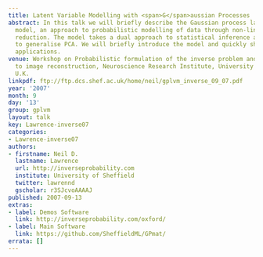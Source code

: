 ```yaml
---
title: Latent Variable Modelling with <span>G</span>aussian Processes
abstract: In this talk we will briefly describe the Gaussian process latent variable
  model, an approach to probabilistic modelling of data through non-linear dimensional
  reduction. The model takes a dual approach to statistical inference and can be shown
  to generalise PCA. We will briefly introduce the model and quickly show some example
  applications.
venue: Workshop on Probabilistic formulation of the inverse problem and application
  to image reconstruction, Neuroscience Research Institute, University of Manchester,
  U.K.
linkpdf: ftp://ftp.dcs.shef.ac.uk/home/neil/gplvm_inverse_09_07.pdf
year: '2007'
month: 9
day: '13'
group: gplvm
layout: talk
key: Lawrence-inverse07
categories:
- Lawrence-inverse07
authors:
- firstname: Neil D.
  lastname: Lawrence
  url: http://inverseprobability.com
  institute: University of Sheffield
  twitter: lawrennd
  gscholar: r3SJcvoAAAAJ
published: 2007-09-13
extras:
- label: Demos Software
  link: http://inverseprobability.com/oxford/
- label: Main Software
  link: https://github.com/SheffieldML/GPmat/
errata: []
---
```

